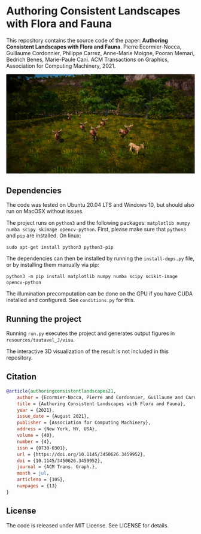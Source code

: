 # Authoring Consistent Landscapes with Flora and Fauna

This repository contains the source code of the paper: **Authoring Consistent Landscapes with Flora and Fauna**. Pierre Ecormier-Nocca, Guillaume Cordonnier, Philippe Carrez, Anne-Marie Moigne, Pooran Memari, Bedrich Benes, Marie-Paule Cani. ACM Transactions on Graphics, Association for Computing Machinery, 2021.

![Representative image](resources/images/representative.jpg)

## Dependencies

The code was tested on Ubuntu 20.04 LTS and Windows 10, but should also run on MacOSX without issues.

The project runs on `python3` and the following packages: `matplotlib numpy numba scipy skimage opencv-python`. First, please make sure that `python3` and `pip` are installed. On linux:

```shell
sudo apt-get install python3 python3-pip
```

The dependencies can then be installed by running the `install-deps.py` file, or by installing them manually via pip:

```shell
python3 -m pip install matplotlib numpy numba scipy scikit-image opencv-python
```

The illumination precomputation can be done on the GPU if you have CUDA installed and configured. See `conditions.py` for this.

## Running the project

Running `run.py` executes the project and generates output figures in `resources/tautavel_J/visu`.

The interactive 3D visualization of the result is not included in this repository.

## Citation

```bibtex
@article{authoringconsistentlandscapes21,
    author = {Ecormier-Nocca, Pierre and Cordonnier, Guillaume and Carrez, Philippe and Moigne, Anne-Marie and Memari, Pooran and Benes, Bedrich and Cani, Marie-Paule},
    title = {Authoring Consistent Landscapes with Flora and Fauna},
    year = {2021},
    issue_date = {August 2021},
    publisher = {Association for Computing Machinery},
    address = {New York, NY, USA},
    volume = {40},
    number = {4},
    issn = {0730-0301},
    url = {https://doi.org/10.1145/3450626.3459952},
    doi = {10.1145/3450626.3459952},
    journal = {ACM Trans. Graph.},
    month = jul,
    articleno = {105},
    numpages = {13}
}
```

## License

The code is released under MIT License. See LICENSE for details.
